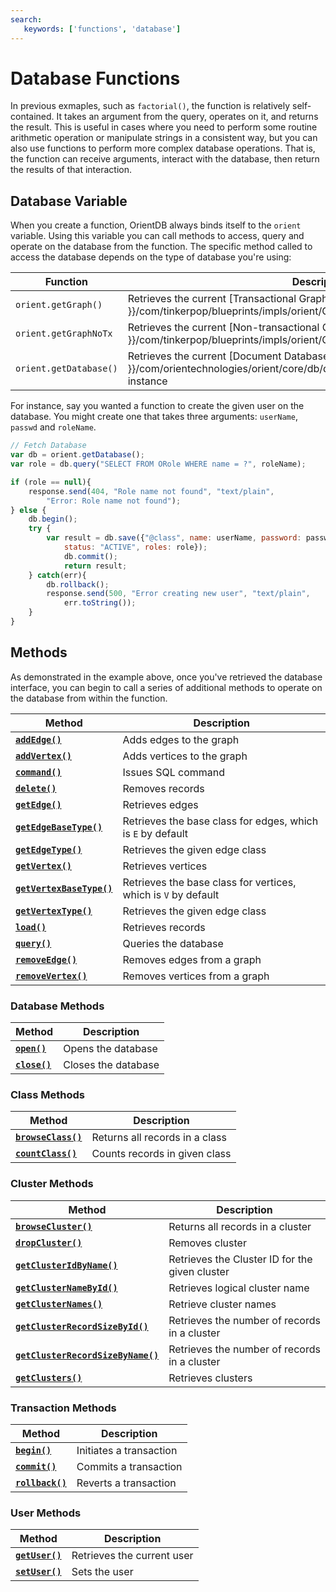 ```yaml
---
search:
   keywords: ['functions', 'database']
---
```


# Database Functions

In previous exmaples, such as `factorial()`, the function is relatively self-contained.  It takes an argument from the query, operates on it, and returns the result.  This is useful in cases where you need to perform some routine arithmetic operation or manipulate strings in a consistent way, but you can also use functions to perform more complex database operations.  That is, the function can receive arguments, interact with the database, then return the results of that interaction.

## Database Variable

When you create a function, OrientDB always binds itself to the `orient` variable.  Using this variable you can call methods to access, query and operate on the database from the function.  The specific method called to access the database depends on the type of database you're using:

| Function | Description |
|---|---|
| `orient.getGraph()` | Retrieves the current [Transactional Graph Database]({{ book.javadoc }}/com/tinkerpop/blueprints/impls/orient/OrientGraph.html) instance |
| `orient.getGraphNoTx` | Retrieves the current [Non-transactional Graph Database]({{ book.javadoc }}/com/tinkerpop/blueprints/impls/orient/OrientGraphNoTx.html) instance |
| `orient.getDatabase()` | Retrieves the current [Document Database]({{ book.javadoc }}/com/orientechnologies/orient/core/db/document/ODatabaseDocumentTx.html) instance |

For instance, say you wanted a function to create the given user on the database.  You might create one that takes three arguments: `userName`, `passwd` and `roleName`.

```javascript
// Fetch Database
var db = orient.getDatabase();
var role = db.query("SELECT FROM ORole WHERE name = ?", roleName);

if (role == null){
	response.send(404, "Role name not found", "text/plain",
		"Error: Role name not found");
} else {
	db.begin();
	try {
		var result = db.save({"@class", name: userName, password: passwd,
			status: "ACTIVE", roles: role});
			db.commit();
			return result;
	} catch(err){
		db.rollback();
		response.send(500, "Error creating new user", "text/plain",
			err.toString());
	}
}
```

## Methods

As demonstrated in the example above, once you've retrieved the database interface, you can begin to call a series of additional methods to operate on the database from within the function.

| Method | Description |
|---|---|
| [**`addEdge()`**](Functions-Database-addEdge.md) | Adds edges to the graph |
| [**`addVertex()`**](Functions-Database-addVertex.md) | Adds vertices to the graph |
| [**`command()`**](Functions-Database-command.md) | Issues SQL command |
| [**`delete()`**](Functions-Database-delete.md) | Removes records |
| [**`getEdge()`**](Functions-Database-getEdge.md) | Retrieves edges |
| [**`getEdgeBaseType()`**](Functions-Database-getEdgeBaseType.md) | Retrieves the base class for edges, which is `E` by default |
| [**`getEdgeType()`**](Functions-Database-getEdgeType.md) | Retrieves the given edge class |
| [**`getVertex()`**](Functions-Database-getVertex.md) | Retrieves vertices |
| [**`getVertexBaseType()`**](Functions-Database-getVertexBaseType.md) | Retrieves the base class for vertices, which is `V` by default |
| [**`getVertexType()`**](Functions-Database-getEdgeType.md) | Retrieves the given edge class |
| [**`load()`**](Functions-Database-load.md) | Retrieves records |
| [**`query()`**](Functions-Database-query.md) | Queries the database |
| [**`removeEdge()`**](Functions-Database-removeEdge.md) | Removes edges from a graph |
| [**`removeVertex()`**](Functions-Database-removeVertex.md) | Removes vertices from a graph |

### Database Methods

| Method | Description |
|---|---|
| [**`open()`**](Functions-Database-open.md) | Opens the database |
| [**`close()`**](Functions-Database-close.md) | Closes the database |


### Class Methods

| Method | Description |
|---|---|
| [**`browseClass()`**](Functions-Database-browseClass.md) | Returns all records in a class |
| [**`countClass()`**](Functions-Database-countClass.md) | Counts records in given class |

### Cluster Methods

| Method | Description |
|---|---|
| [**`browseCluster()`**](Functions-Database-browseCluster.md) | Returns all records in a cluster |
| [**`dropCluster()`**](Functions-Database-dropCluster.md) | Removes cluster |
| [**`getClusterIdByName()`**](Functions-Database-getClusterIdByName.md) | Retrieves  the Cluster ID for the given cluster |
| [**`getClusterNameById()`**](Functions-Database-getClusterNameById.md) | Retrieves logical cluster name  |
| [**`getClusterNames()`**](Functions-Database-getClusterNames.md) | Retrieve cluster names |
| [**`getClusterRecordSizeById()`**](Functions-Database-getClusterRecordSizeById.md) | Retrieves the number of records in a cluster |
| [**`getClusterRecordSizeByName()`**](Functions-Database-getClusterRecordSizeByName.md) | Retrieves the number of records in a cluster |
| [**`getClusters()`**](Functions-Database-getClusters.md) | Retrieves clusters |

### Transaction Methods

| Method | Description |
|---|---|
| [**`begin()`**](Functions-Database-begin.md) | Initiates a transaction |
| [**`commit()`**](Functions-Database-commit.md) | Commits a transaction |
| [**`rollback()`**](Functions-Database-rollback.md) | Reverts a transaction |

### User Methods

| Method | Description |
|---|---|
| [**`getUser()`**](Functions-Database-getUser.md) | Retrieves the current user |
| [**`setUser()`**](Functions-Database-setUser.md) | Sets the user |
